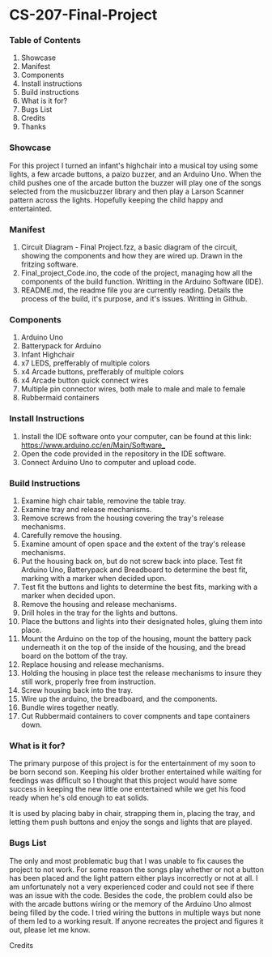 # CS-207-Final-Project  

### Table of Contents
1. Showcase  
2. Manifest
3. Components
4. Install instructions
5. Build instructions
6. What is it for?  
8. Bugs List
10. Credits
11. Thanks 

### Showcase 

For this project I turned an infant's highchair into a musical toy using some lights, a few arcade buttons, a paizo buzzer, and an Arduino Uno.  When the child pushes one of the arcade button the buzzer will play one of the songs selected from the musicbuzzer library and then play a Larson Scanner pattern across the lights.  Hopefully keeping the child happy and entertainted.

### Manifest
1. Circuit Diagram - Final Project.fzz, a basic diagram of the circuit, showing the components and how they are wired up.  Drawn in the fritzing software.
2. Final_project_Code.ino, the code of the project, managing how all the components of the build function.  Writting in the Arduino Software (IDE).
3. README.md, the readme file you are currently reading. Details the process of the build, it's purpose, and it's issues.  Writting in Github.

### Components
1. Arduino Uno
2. Batterypack for Arduino
3. Infant Highchair
4. x7 LEDS, prefferably of multiple colors
5. x4 Arcade buttons, prefferably of multiple colors
6. x4 Arcade button quick connect wires
7. Multiple pin connector wires, both male to male and male to female
8. Rubbermaid containers

### Install Instructions
1. Install the IDE software onto your computer, can be found at this link: <https://www.arduino.cc/en/Main/Software_>
2. Open the code provided in the repository in the IDE software.
3. Connect Arduino Uno to computer and upload code.

### Build Instructions
1. Examine high chair table, removine the table tray.
2. Examine tray and release mechanisms.
3. Remove screws from the housing covering the tray's release mechanisms.
4. Carefully remove the housing.
5. Examine amount of open space and the extent of the tray's release mechanisms.
6. Put the housing back on, but do not screw back into place.  Test fit Arduino Uno, Batterypack and Breadboard to determine the best fit, marking with a marker when decided upon.
7. Test fit the buttons and lights to determine the best fits, marking with a marker when decided upon.
8. Remove the housing and release mechanisms.
9. Drill holes in the tray for the lights and buttons.
10. Place the buttons and lights into their designated holes, gluing them into place.
11. Mount the Arduino on the top of the housing, mount the battery pack underneath it on the top of the inside of the housing, and the bread board on the bottom of the tray.
12. Replace housing and release mechanisms.
13. Holding the housing in place test the release mechanisms to insure they still work, properly free from instruction.
14. Screw housing back into the tray.
15. Wire up the arduino, the breadboard, and the components.
16. Bundle wires together neatly.
17. Cut Rubbermaid containers to cover compnents and tape containers down.

### What is it for?

The primary purpose of this project is for the entertainment of my soon to be born second son.  Keeping his older brother entertained while waiting for feedings was difficult so I thought that this project would have some success in keeping the new little one entertained while we get his food ready when he's old enough to eat solids.

It is used by placing baby in chair, strapping them in, placing the tray, and letting them push buttons and enjoy the songs and lights that are played.


### Bugs List

The only and most problematic bug that I was unable to fix causes the project to not work.  For some reason the songs play whether or not a button has been placed and the light pattern either plays incorrectly or not at all.  I am unfortunately not a very experienced coder and could not see if there was an issue with the code.  Besides the code, the problem could also be with the arcade buttons wiring or the memory of the Arduino Uno almost being filled by the code.  I tried wiring the buttons in multiple ways but none of them led to a working result.  If anyone recreates the project and figures it out, please let me know.

Credits


